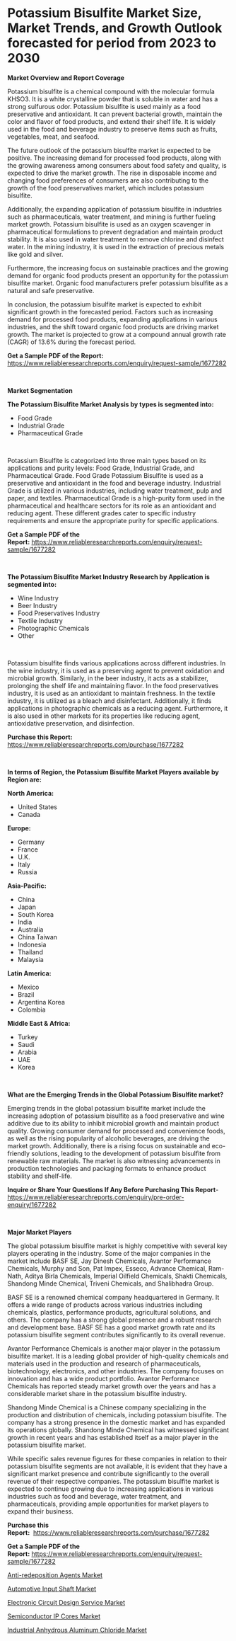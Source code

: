 <p><h1>Potassium Bisulfite Market Size, Market Trends, and Growth Outlook forecasted for period from 2023 to 2030</h1></p><p><strong>Market Overview and Report Coverage</strong></p>
<p><p>Potassium bisulfite is a chemical compound with the molecular formula KHSO3. It is a white crystalline powder that is soluble in water and has a strong sulfurous odor. Potassium bisulfite is used mainly as a food preservative and antioxidant. It can prevent bacterial growth, maintain the color and flavor of food products, and extend their shelf life. It is widely used in the food and beverage industry to preserve items such as fruits, vegetables, meat, and seafood.</p><p>The future outlook of the potassium bisulfite market is expected to be positive. The increasing demand for processed food products, along with the growing awareness among consumers about food safety and quality, is expected to drive the market growth. The rise in disposable income and changing food preferences of consumers are also contributing to the growth of the food preservatives market, which includes potassium bisulfite.</p><p>Additionally, the expanding application of potassium bisulfite in industries such as pharmaceuticals, water treatment, and mining is further fueling market growth. Potassium bisulfite is used as an oxygen scavenger in pharmaceutical formulations to prevent degradation and maintain product stability. It is also used in water treatment to remove chlorine and disinfect water. In the mining industry, it is used in the extraction of precious metals like gold and silver.</p><p>Furthermore, the increasing focus on sustainable practices and the growing demand for organic food products present an opportunity for the potassium bisulfite market. Organic food manufacturers prefer potassium bisulfite as a natural and safe preservative.</p><p>In conclusion, the potassium bisulfite market is expected to exhibit significant growth in the forecasted period. Factors such as increasing demand for processed food products, expanding applications in various industries, and the shift toward organic food products are driving market growth. The market is projected to grow at a compound annual growth rate (CAGR) of 13.6% during the forecast period.</p></p>
<p><strong>Get a Sample PDF of the Report:</strong> <a href="https://www.reliableresearchreports.com/enquiry/request-sample/1677282">https://www.reliableresearchreports.com/enquiry/request-sample/1677282</a></p>
<p>&nbsp;</p>
<p><strong>Market Segmentation</strong></p>
<p><strong>The Potassium Bisulfite Market Analysis by types is segmented into:</strong></p>
<p><ul><li>Food Grade</li><li>Industrial Grade</li><li>Pharmaceutical Grade</li></ul></p>
<p>&nbsp;</p>
<p><p>Potassium Bisulfite is categorized into three main types based on its applications and purity levels: Food Grade, Industrial Grade, and Pharmaceutical Grade. Food Grade Potassium Bisulfite is used as a preservative and antioxidant in the food and beverage industry. Industrial Grade is utilized in various industries, including water treatment, pulp and paper, and textiles. Pharmaceutical Grade is a high-purity form used in the pharmaceutical and healthcare sectors for its role as an antioxidant and reducing agent. These different grades cater to specific industry requirements and ensure the appropriate purity for specific applications.</p></p>
<p><strong>Get a Sample PDF of the Report:</strong>&nbsp;<a href="https://www.reliableresearchreports.com/enquiry/request-sample/1677282">https://www.reliableresearchreports.com/enquiry/request-sample/1677282</a></p>
<p>&nbsp;</p>
<p><strong>The Potassium Bisulfite Market Industry Research by Application is segmented into:</strong></p>
<p><ul><li>Wine Industry</li><li>Beer Industry</li><li>Food Preservatives Industry</li><li>Textile Industry</li><li>Photographic Chemicals</li><li>Other</li></ul></p>
<p>&nbsp;</p>
<p><p>Potassium bisulfite finds various applications across different industries. In the wine industry, it is used as a preserving agent to prevent oxidation and microbial growth. Similarly, in the beer industry, it acts as a stabilizer, prolonging the shelf life and maintaining flavor. In the food preservatives industry, it is used as an antioxidant to maintain freshness. In the textile industry, it is utilized as a bleach and disinfectant. Additionally, it finds applications in photographic chemicals as a reducing agent. Furthermore, it is also used in other markets for its properties like reducing agent, antioxidative preservation, and disinfection.</p></p>
<p><strong>Purchase this Report:</strong>&nbsp; <a href="https://www.reliableresearchreports.com/purchase/1677282">https://www.reliableresearchreports.com/purchase/1677282</a></p>
<p>&nbsp;</p>
<p><strong>In terms of Region, the Potassium Bisulfite Market Players available by Region are:</strong></p>
<p>
    <p> <strong> North America: </strong>
        <ul>
            <li>United States</li>
            <li>Canada</li>
        </ul>
        </p> 
    <p> <strong> Europe: </strong>
        <ul>
            <li>Germany</li>
            <li>France</li>
            <li>U.K.</li>
            <li>Italy</li>
            <li>Russia</li>
        </ul>
        </p> 
    <p> <strong> Asia-Pacific: </strong>
        <ul>
            <li>China</li>
            <li>Japan</li>
            <li>South Korea</li>
            <li>India</li>
            <li>Australia</li>
            <li>China Taiwan</li>
            <li>Indonesia</li>
            <li>Thailand</li>
            <li>Malaysia</li>
        </ul>
        </p> 
    <p> <strong> Latin America: </strong>
        <ul>
            <li>Mexico</li>
            <li>Brazil</li>
            <li>Argentina Korea</li>
            <li>Colombia</li>
        </ul>
        </p> 
    <p> <strong> Middle East & Africa: </strong>
        <ul>
            <li>Turkey</li>
            <li>Saudi</li>
            <li>Arabia</li>
            <li>UAE</li>
            <li>Korea</li>
        </ul>
    </p>
    </p>
<p>&nbsp;</p>
<p><strong>What are the Emerging Trends in the Global Potassium Bisulfite market?</strong></p>
<p><p>Emerging trends in the global potassium bisulfite market include the increasing adoption of potassium bisulfite as a food preservative and wine additive due to its ability to inhibit microbial growth and maintain product quality. Growing consumer demand for processed and convenience foods, as well as the rising popularity of alcoholic beverages, are driving the market growth. Additionally, there is a rising focus on sustainable and eco-friendly solutions, leading to the development of potassium bisulfite from renewable raw materials. The market is also witnessing advancements in production technologies and packaging formats to enhance product stability and shelf-life.</p></p>
<p><strong>Inquire or Share Your Questions If Any Before Purchasing This Report</strong>- <a href="https://www.reliableresearchreports.com/enquiry/pre-order-enquiry/1677282">https://www.reliableresearchreports.com/enquiry/pre-order-enquiry/1677282</a></p>
<p>&nbsp;</p>
<p><strong>Major Market Players</strong></p>
<p><p>The global potassium bisulfite market is highly competitive with several key players operating in the industry. Some of the major companies in the market include BASF SE, Jay Dinesh Chemicals, Avantor Performance Chemicals, Murphy and Son, Pat Impex, Esseco, Advance Chemical, Ram-Nath, Aditya Birla Chemicals, Imperial Oilfield Chemicals, Shakti Chemicals, Shandong Minde Chemical, Triveni Chemicals, and Shalibhadra Group.</p><p>BASF SE is a renowned chemical company headquartered in Germany. It offers a wide range of products across various industries including chemicals, plastics, performance products, agricultural solutions, and others. The company has a strong global presence and a robust research and development base. BASF SE has a good market growth rate and its potassium bisulfite segment contributes significantly to its overall revenue.</p><p>Avantor Performance Chemicals is another major player in the potassium bisulfite market. It is a leading global provider of high-quality chemicals and materials used in the production and research of pharmaceuticals, biotechnology, electronics, and other industries. The company focuses on innovation and has a wide product portfolio. Avantor Performance Chemicals has reported steady market growth over the years and has a considerable market share in the potassium bisulfite industry.</p><p>Shandong Minde Chemical is a Chinese company specializing in the production and distribution of chemicals, including potassium bisulfite. The company has a strong presence in the domestic market and has expanded its operations globally. Shandong Minde Chemical has witnessed significant growth in recent years and has established itself as a major player in the potassium bisulfite market.</p><p>While specific sales revenue figures for these companies in relation to their potassium bisulfite segments are not available, it is evident that they have a significant market presence and contribute significantly to the overall revenue of their respective companies. The potassium bisulfite market is expected to continue growing due to increasing applications in various industries such as food and beverage, water treatment, and pharmaceuticals, providing ample opportunities for market players to expand their business.</p></p>
<p><strong>Purchase this Report:</strong>&nbsp;&nbsp;<a href="https://www.reliableresearchreports.com/purchase/1677282">https://www.reliableresearchreports.com/purchase/1677282</a></p>
<p></p>
<p><strong>Get a Sample PDF of the Report:</strong>&nbsp;<a href="https://www.reliableresearchreports.com/enquiry/request-sample/1677282">https://www.reliableresearchreports.com/enquiry/request-sample/1677282</a></p>
<p><p><a href="https://github.com/lilstefpacute/Market-Research-Report-List-1/blob/main/anti-redeposition-agents-market.md">Anti-redeposition Agents Market</a></p><p><a href="https://www.linkedin.com/pulse/automotive-input-shaft-market-size-growth-forecast-from/">Automotive Input Shaft Market</a></p><p><a href="https://medium.com/@rachaelward34/electronic-circuit-design-service-market-report-reveals-the-latest-trends-and-growth-opportunities-edb5af50a9cd">Electronic Circuit Design Service Market</a></p><p><a href="https://medium.com/@candicekoss1946/semiconductor-ip-cores-market-the-key-to-successful-business-strategy-forecast-till-2030-0b0671ae29a2">Semiconductor IP Cores Market</a></p><p><a href="https://github.com/rexevange/Market-Research-Report-List-1/blob/main/industrial-anhydrous-aluminum-chloride-market.md">Industrial Anhydrous Aluminum Chloride Market</a></p></p>